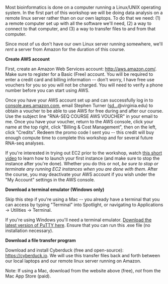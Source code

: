 Most bioinformatics is done on a computer running a Linux/UNIX operating system. In the first part of this workshop we will be doing data analysis on a remote linux server rather than on our own laptops. To do that we need: (1) a remote computer set up with all the software we'll need, (2) a way to connect to that computer, and (3) a way to transfer files to and from that computer.

Since most of us don't have our own Linux server running somewhere, we'll *rent* a server from Amazon for the duration of this course.

**Create AWS account**

First, create an Amazon Web Services account: <http://aws.amazon.com/>. Make sure to register for a Basic (Free) account. You will be required to enter a credit card and billing information -- don't worry, I have free use vouchers for you so you will not be charged. You will need to verify a phone number before you can start using AWS.

Once you have your AWS account set up and can successfully log in to [console.aws.amazon.com](https://console.aws.amazon.com/), email Stephen Turner (<a href="http://www.google.com/recaptcha/mailhide/d?k=01uXi4zl-bIdygzSeXF4649A==&amp;c=_81hv-sTQvJ9rjELjZNDJeAXTvLvkpfD9KEuItpEHTE=" onclick="window.open('http://www.google.com/recaptcha/mailhide/d?k\07501uXi4zl-bIdygzSeXF4649A\75\75\46c\75_81hv-sTQvJ9rjELjZNDJeAXTvLvkpfD9KEuItpEHTE\075', '', 'toolbar=0,scrollbars=0,location=0,statusbar=0,menubar=0,resizable=0,width=500,height=300'); return false;" title="Reveal this e-mail address">sd...</a>@virginia.edu) to obtain a voucher to be able to use AWS for free during and after our course. Use the subject line "RNA-SEQ COURSE AWS VOUCHER" in your email to me. Once you have your voucher, return to the AWS console, click your name at the top right, click "Billing & Cost Management", then on the left, click "Credits". Redeem the promo code I sent you -- this credit will buy enough compute time to complete this workshop and for several future RNA-seq analyses.

If you're interested in trying out EC2 prior to the workshop, watch [this short video](http://youtu.be/SKM0BB0F02Q) to learn how to launch your first instance (and make sure to stop the instance after you're done). Whether you do this or not, *be sure to stop or terminate any running EC2 instances when you are done with them*. After the course, you may deactivate your AWS account if you wish under the "My Account" settings in the AWS console.

**Download a terminal emulator (Windows only)**

Skip this step if you're using a Mac -- you already have a terminal that you can access by typing "Terminal" into Spotlight, or navigating to Applications -> Utilities -> Terminal.

If you're using Windows you'll need a terminal emulator. [Download the latest version of PuTTY here](http://the.earth.li/~sgtatham/putty/latest/x86/putty.exe). Ensure that you can run this .exe file (no installation necessary).

**Download a file transfer program**

Download and install Cyberduck (free and open-source): <https://cyberduck.io>. We will use this transfer files back and forth between our local laptops and our remote linux server running on Amazon.

Note: If using a Mac, download from the website above (free), *not* from the Mac App Store (paid).
